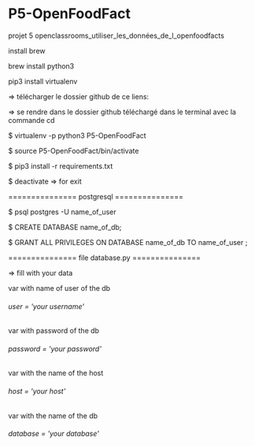 # P5-OpenFoodFact

projet 5 openclassrooms_utiliser_les_données_de_l_openfoodfacts

install brew

brew install python3

pip3 install virtualenv

=> télécharger le dossier github de ce liens: 

=> se rendre dans le dossier github téléchargé dans le terminal avec la commande cd

$ virtualenv -p python3 P5-OpenFoodFact

$ source P5-OpenFoodFact/bin/activate

$ pip3 install -r requirements.txt

$ deactivate => for exit

=============== postgresql ===============

$ psql postgres -U name_of_user 

$ CREATE DATABASE name_of_db;

$ GRANT ALL PRIVILEGES ON DATABASE name_of_db TO name_of_user ; 

=============== file database.py ===============

=> fill with your data

var with name of user of the db
###### user = 'your username'
var with password of the db
###### password = 'your password'
var with the name of the host
###### host = 'your host'
var with the name of the db
###### database = 'your database' 
